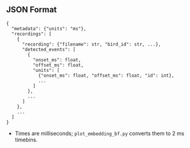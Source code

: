 ## JSON Format

```jsonc
{
  "metadata": {"units": "ms"},
  "recordings": [
    {
      "recording": {"filename": str, "bird_id": str, ...},
      "detected_events": [
        {
          "onset_ms": float,
          "offset_ms": float,
          "units": [
            {"onset_ms": float, "offset_ms": float, "id": int},
            ...
          ]
        },
        ...
      ]
    },
    ...
  ]
}
```

- Times are milliseconds; `plot_embedding_bf.py` converts them to 2 ms timebins.
